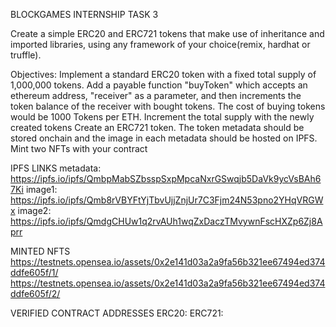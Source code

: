 BLOCKGAMES INTERNSHIP TASK 3

Create a simple ERC20 and ERC721 tokens that make use of inheritance and imported libraries, using any framework of your choice(remix, hardhat or truffle).

Objectives:
Implement a standard ERC20 token with a fixed total supply of 1,000,000 tokens. Add a payable function "buyToken" which accepts an ethereum address, "receiver" as a parameter, and then increments the token balance of the receiver with bought tokens.  The cost of buying tokens would be 1000 Tokens per ETH. Increment the total supply with the newly created tokens
Create an ERC721 token. The token metadata should be stored onchain and the image in each metadata should be hosted on IPFS. Mint two NFTs with your contract

IPFS LINKS
metadata: https://ipfs.io/ipfs/QmbpMabSZbsspSxpMpcaNxrGSwqjb5DaVk9ycVsBAh67Ki
image1: https://ipfs.io/ipfs/Qmb8rVBYFtYjTbvUjjZnjUr7C3Fjm24N53pno2YHqVRGWx
image2: https://ipfs.io/ipfs/QmdgCHUw1q2rvAUh1wqZxDaczTMvywnFscHXZp6Zj8Aprr


MINTED NFTS
https://testnets.opensea.io/assets/0x2e141d03a2a9fa56b321ee67494ed374ddfe605f/1/
https://testnets.opensea.io/assets/0x2e141d03a2a9fa56b321ee67494ed374ddfe605f/2/


VERIFIED CONTRACT ADDRESSES
ERC20:
ERC721: